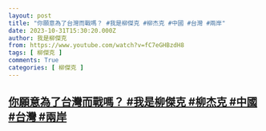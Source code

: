 ```yaml
---
layout: post
title: "你願意為了台灣而戰嗎？ #我是柳傑克 #柳杰克 #中國 #台灣 #兩岸"
date: 2023-10-31T15:30:20.000Z
author: 我是柳傑克
from: https://www.youtube.com/watch?v=fC7eGHBzdH8
tags: [ 柳傑克 ]
comments: True
categories: [ 柳傑克 ]
---
```

<!--1698766220000-->
[你願意為了台灣而戰嗎？ #我是柳傑克 #柳杰克 #中國 #台灣 #兩岸](https://www.youtube.com/watch?v=fC7eGHBzdH8)
------

<div>

</div>
